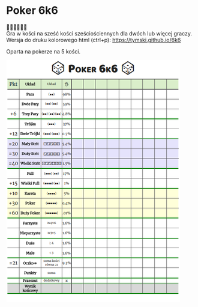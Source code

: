 # Poker 6k6

🎲🎲🎲🎲🎲🎲  
Gra w kości na sześć kości sześciościennych dla dwóch lub więcej graczy.  
Wersja do druku kolorowego html (ctrl+p): https://tymski.github.io/6k6  

Oparta na pokerze na 5 kości.

![Tabela z punktacją gry Poker 6k6](thumbnail.png)
